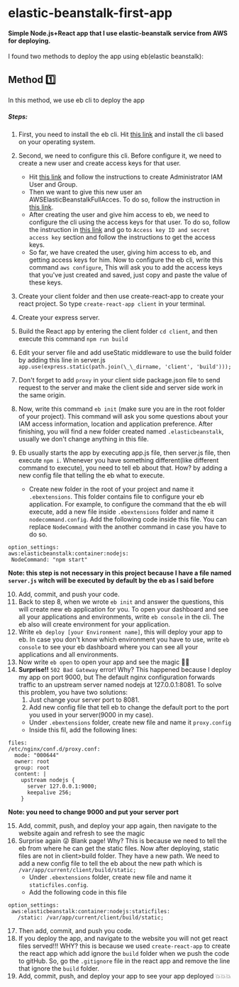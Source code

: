 # elastic-beanstalk-first-app

#### Simple Node.js+React app that I use elastic-beanstalk service from AWS for deploying.

I found two methods to deploy the app using eb(elastic beanstalk):

## Method :one:

In this method, we use eb cli to deploy the app

##### Steps:

1. First, you need to install the eb cli. Hit [this link](https://docs.aws.amazon.com/cli/latest/userguide/install-cliv2.html) and install the cli based on your operating system.
2. Second, we need to configure this cli. Before configure it, we need to create a new user and create access keys for that user.

   - Hit [this link](https://docs.aws.amazon.com/IAM/latest/UserGuide/getting-started_create-admin-group.html) and follow the instructions to create Administrator IAM User and Group.
   - Then we want to give this new user an AWSElasticBeanstalkFullAcces. To do so, follow the instruction in [this link](https://docs.aws.amazon.com/elasticbeanstalk/latest/dg/AWSHowTo.iam.managed-policies.html#iam-userpolicies-managed).
   - After creating the user and give him access to eb, we need to configure the cli using the access keys for that user. To do so, follow the instruction in [this link](https://docs.aws.amazon.com/cli/latest/userguide/cli-configure-quickstart.html) and go to `Access key ID and secret access key` section and follow the instructions to get the access keys.
   - So far, we have created the user, giving him access to eb, and getting access keys for him. Now to configure the eb cli, write this command `aws configure`, This will ask you to add the access keys that you've just created and saved, just copy and paste the value of these keys.

3. Create your client folder and then use create-react-app to create your react project. So type `create-react-app client` in your terminal.
4. Create your express server.
5. Build the React app by entering the client folder `cd client`, and then execute this command `npm run build`
6. Edit your server file and add useStatic middleware to use the build folder by adding this line in server.js `app.use(express.static(path.join(\_\_dirname, 'client', 'build')));`
7. Don't forget to add `proxy` in your client side package.json file to send request to the server and make the client side and server side work in the same origin.
8. Now, write this command `eb init` (make sure you are in the root folder of your project). This command will ask you some questions about your IAM access information, location and application preference. After finishing, you will find a new folder created named `.elasticbeanstalk`, usually we don't change anything in this file.
9. Eb usually starts the app by executing app.js file, then server.js file, then execute `npm i`. Whenever you have something different(like different command to execute), you need to tell eb about that. How? by adding a new config file that telling the eb what to execute.
   - Create new folder in the root of your project and name it `.ebextensions`. This folder contains file to configure your eb application. For example, to configure the command that the eb will execute, add a new file inside `.ebextensions` folder and name it `nodecommand.config`. Add the following code inside this file. You can replace `NodeCommand` with the another command in case you have to do so.

```
option_settings:
aws:elasticbeanstalk:container:nodejs:
 NodeCommand: "npm start"
```

**Note: this step is not necessary in this project because I have a file named `server.js` witch will be executed by default by the eb as I said before**

10. Add, commit, and push your code.
11. Back to step 8, when we wrote `eb init` and answer the questions, this will create new eb application for you. To open your dashboard and see all your applications and environments, write `eb console` in the cli. The eb also will create environment for your application.
12. Write `eb deploy [your Environment name]`, this will deploy your app to eb. In case you don't know which environment you have to use, write `eb console` to see your eb dashboard where you can see all your applications and all environments.
13. Now write `eb open` to open your app and see the magic :tada::tada:
14. **Surprise!!** `502 Bad Gateway` error! Why? This happened because I deploy my app on port 9000, but The default nginx configuration forwards traffic to an upstream server named nodejs at 127.0.0.1:8081. To solve this problem, you have two solutions:
    1. Just change your server port to 8081.
    2. Add new config file that tell eb to change the default port to the port you used in your server(9000 in my case).
    - Under `.ebextensions` folder, create new file and name it `proxy.config`
    - Inside this fil, add the following lines:

```
files:
/etc/nginx/conf.d/proxy.conf:
  mode: "000644"
  owner: root
  group: root
  content: |
    upstream nodejs {
      server 127.0.0.1:9000;
      keepalive 256;
    }
```

**Note: you need to change 9000 and put your server port**

15. Add, commit, push, and deploy your app again, then navigate to the website again and refresh to see the magic
16. Surprise again :stuck_out_tongue_winking_eye: Blank page! Why? This is because we need to tell the eb from where he can get the static files. Now after deploying, static files are not in client>build folder. They have a new path. We need to add a new config file to tell the eb about the new path which is `/var/app/current/client/build/static;`
    - Under `.ebextensions` folder, create new file and name it `staticfiles.config`.
    - Add the following code in this file

```
option_settings:
 aws:elasticbeanstalk:container:nodejs:staticfiles:
   /static: /var/app/current/client/build/static;
```

17. Then add, commit, and push you code.
18. If you deploy the app, and navigate to the website you will not get react files served!!! WHY? this is because we used `create-react-app` to create the react app which add ignore the `build` folder when we push the code to gitHub. So, go the `.gitignore` file in the react app and remove the line that ignore the `build` folder.
19. Add, commit, push, and deploy your app to see your app deployed :boom::boom::boom:
